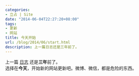 ```yaml
---
categories:
- 立占 | Site
date: "2014-06-04T22:27:20+08:00"
tags:
- 更新
- 网站
title: 今天开始
url: /blog/2014/06/start.html
description: 上一篇日志还是三年前了。
---
```

上一篇 <a rel="nofollow" href="http://chenjun.com/">日志</a> 还是**三年**前了。  
选择在**今天**，开始新的网站更新吧。微博、微信，都是危险的东西。
